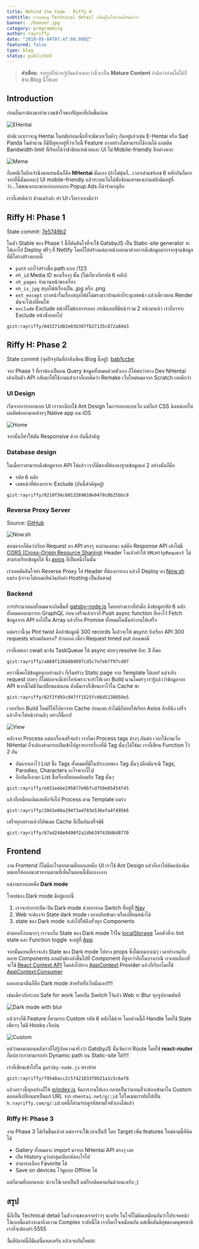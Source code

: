 ```yaml
---
title: Behind the Code - Riffy H
subtitle: เราพามาดู Technical detail ที่มีอยู่ในโปรเจคนี้กันดีกว่า
banner: ./banner.jpg
category: programming
author: rayriffy
date: "2019-05-04T07:47:00.000Z"
featured: false
type: blog
status: published
---
```


> **คำเตือน:** จากรูปก็น่าจะรู้กันแล้วเนอะว่านี่จะเป็น **Mature Content** ถ้าคิดว่าอ่านไม่ได้ก็ข้าม Blog นี้ไปเลย

## Introduction

ก่อนอื่นเราต้องมาทำความเข้าใจของปัญหาที่เกิดขึ้นก่อน

![EHentai](./eh.png)

ปกติเวลาเราจะดู Hentai ในสมัยก่อนเนี่ยก็จะมีพวกเว็บดังๆ กันอยู่แล้วเช่น E-Hentai หรือ Sad Panda ในตำนาน ก็มีปัญหาอยู่ที่ว่าเว็บนี้ Feature บางอย่างไม่สามารถใช้งานได้ แถมติด Bandwidth limit ที่เรียกได้ว่าช้าชิบหายด้วยและ UI ไม่  Mobile-friendly อีกต่างหาก

![Meme](./meme.jpg)

ก็เลยมีเว็บอีกเจ้านึงมาแทนนั่นก็คือ **NHentai** นั่นเอง (ถ้าไม่คุ้นก็...เวลาเค้าแชร์เลข 6 หลักกันก็มากจากที่นี่นั่นแหละ) UI mobile-friendly แล้วระบบเว็บไม่ซับซ้อนเท่าของเก่าแต่ยังติดอยู่ที่ว่า...โฆษณาเยอะมากกกกกกกกก Popup Ads ก็น่ารำคาญอีก

เราก็เลยคิดว่า ช่างแมร่งล่ะ ทำ UI เว็บเราเองดีกว่า

## Riffy H: Phase 1

State commit: [7e5749b2](https://github.com/rayriffy/rayriffy-h/tree/7e5749b24c48e2597ce2586f60241cdcafecfd6b)

ในตัว Stable ของ Phase 1  นี้ก็ตัดสินใจที่จะใช้ GatsbyJS เป็น Static-site generator จะได้เอาไป Deploy ฟรีๆ ที่ Netlify โดยก็ให้สร้างแต่ละหน้าออกมาด้วยการดึงข้อมูลมากจากฐานข้อมูลที่มีโครงสร้างแบบนี้

-   `path` เอาไว้สร้างชื่อ path แบบ /123
-   `nh_id` Media ID ของเรื่องๆ นั้น (ไม่เกี่ยวกับรหัส 6 หลัก)
-   `nh_pages` จำนวนหน้าของเรื่อง
-   `nh_is_jpg` สกุลไฟล์เรื่องเป็น .jpg หรือ .png
-   `ext_except` บางหน้าในเรื่องสกุลไฟล์ไม่ตรงชาวบ้านเค้าก็ระบุเลขหน้า แล้วเดี๋ยวตอน Render มันจะไปเปลี่ยนให้
-   `exclude` Exclude หน้าที่ไม่ต้องการออก กรณีแบบที่มีหน้ารวม 2 หน้ามาแล้ว เราก็อาจจะ Exclude หน้าซ้ำออกไป

`gist:rayriffy/043271d02e03b307fb27135c872a8d43`

## Riffy H: Phase 2

State commit (จุดปัจจุบันที่กำลังเขียน Blog นี้อยู่): [bab1ccbe](https://github.com/rayriffy/rayriffy-h/tree/bab1ccbed708c41b169a6811c71936b43fac32a2)

จาก Phase 1 ที่เราต้องเป็นคน Query ข้อมูลทั้งหมดด้วยตัวเอง ก็ได้พบว่าทาง Dev NHentai เค้าเปิดตัว API กลับมาให้ใช้งานแล้วเราก็เลยคิดว่า Remake เว็บใหม่หมดจาก Scratch เลยดีกว่า

### UI Design

เริ่มจากการออกแบบ UI เราจะเลือกใช้ Ant Design ในการออกแบบเว็บ แต่ก็แก้ CSS นิดหน่อยให่ผลลัพธ์ออกมาคล้ายๆ Native app บน iOS

![Home](./home.jpg)

จากนั้นก็ทำให้มัน Responsive ด้วย อันนี้สำคัญ

### Database design

ในเมื่อเราสามารถดึงข้อมูลจาก API ได้แล้ว เราก็มีของที่ต้องลงฐานข้อมูลแค่ 2 อย่างนั่นก็คือ

-   รหัส 6 หลัก
-   เลขหน้าที่ต้องการจะ Exclude (อันนี้สำคัญอยู่)

`gist:rayriffy/0210f56c6013269610e0478c0b25bbc8`


### Reverse Proxy Server

Source: [GitHub](https://github.com/rayriffy/nh-reverse-proxy)

![Now.sh](./now.png)

ตอนแรกก็คิดว่าเรียก Request หา API ตรงๆ จะผ่านเลยนะ แต่คือ Response API เค้าไม่มี [CORS (Cross-Origin Resource Sharing)](https://developer.mozilla.org/en-US/docs/Web/HTTP/CORS) Header ไงแล้วทำให้ `XMLHttpRequest` ไม่สามรถเรียกข้อมูลได้ ซึ่ง [axios](https://github.com/axios/axios) ก็เป็นหนึ่งในนั้น

เราเลยตัดสินใจทำ Reverse Proxy ใส่ Header ที่ต้องการเอง แล้วก็ Deploy ลง [Now.sh](https://now.sh) แมร่ง (เราจะไม่ยอมเสียเงินกับค่า Hosting เป็นอันขาด)

### Backend

การประมวลผลทั้งหมดจะเกิดขึ้นที่ [gatsby-node.js](https://github.com/rayriffy/rayriffy-h/blob/bab1ccbed708c41b169a6811c71936b43fac32a2/gatsby-node.js) โดยอย่างแรกที่ทำคือ ดึงข้อมูลรหัส 6 หลักทั้งหมดออกมาจาก GraphQL ก่อน เสร็จแล้วเราก็ Push async function ที่เอาไว้ Fetch ข้อมูลจาก API ลงไปใน Array แล้วก็รอ Promise ทั้งหมดในนั้นทำงานให้เสร็จ

แต่คราวนี้จุด Plot twist คือถ้าข้อมูลมี 300 records งี้แล้วจะให้ async ยิงเรียก API 300 requests พร้อมกันหรอ? บ้าบอออ เดี๋ยว Request timed out ก่อนพอดี

เราก็เลยเอา cwait มาจัด TaskQueue ให้ async ค่อยๆ resolve ทีละ 3 ก็พอ

`gist:rayriffy/a868f126b88d697cd5c7e7eb7f97cd07`

คราวนี้พอได้ข้อมูลทุกอย่างแล้ว ก็เริ่มสร้าง Static page จาก Template ได้เลย! แต่จะยิง request บ่อยๆ ก็ไม่ค่อยจะดีเท่าไหร่เพราะจะทำให้เวลา Build นานโคตรๆ เรารู้แล้วว่าข้อมูลจาก API พวกนี้ไม่มีวันเปลี่ยนแน่นอน ดังนั้นเราก็เขียนเอาไว้ใน Cache ซะ

`gist:rayriffy/02f2fd93c947ff1525fc66d5138059e5`

เวลาเรียก Build ใหม่ก็ให้ไปหาจาก Cache ก่อนเลย ถ้าไม่มีก็ค่อยให้เรียก Axios อีกทีนึง เสร็จแล้วก็จะได้หน้าอ่านดีๆ อย่างงี้นี่เอง!

![View](./view.png)

หลังจาก Process แต่ละเรื่องเสร็จแล้ว เราก็มา Process tags ต่างๆ กันต่อ เวลาใช้งานเว็บ NHentai ก็จะต้องสามารถเปิดเข้าไปดูรายการเรื่องที่มี Tag นั้นๆได้ใช่มะ เราก็เขียน Function ไว้ 2 อัน

-   อันแรกเอาไว้ List ชื่อ Tags ทั้งหมดที่มีในประเภทของ Tag นั้นๆ (คือมันจะมี Tags, Parodies, Characters อะไรพวกงี้ไง)
-   อีกอันก็เอามา List ชื่อเรื่องที่สอดคล้อมกับ Tag นั้นๆ

`gist:rayriffy/e031eebe295877e9bfcd750e85454f45`

แล้วก็เหมือนเดิมเลยคือจับไป Process ตาม Template แมร่ง

`gist:rayriffy/20d1e06a294f3adf83e536efa4f49566`

เสร็จทุกอย่างแล้วก็อัพเดต Cache ก็เป็นอันเสร็จพิธี

`gist:rayriffy/67ad248e0490f2a1db6397438d6d8770`

## Frontend

งาน Frontend ก็ไม่มีอะไรมากตามที่บอกเลยคือ UI เราใช้ Ant Design แล้วก็เอาไปดัดแปลงนิดหน่อยให้ออกมาสวยงามตามที่เห็นในตอนนี้นั่นเองงงงง

แต่งานยากเลยคือ **Dark mode**

โจทย์ของ Dark mode มีอยู่แบบนี้

1.   เราจะทำการเปิด-ปิด Dark mode ด้วยการกด Switch ที่อยู่ที่ [Nav](https://github.com/rayriffy/rayriffy-h/blob/bab1ccbed708c41b169a6811c71936b43fac32a2/src/components/nav.js)
2.   Web จะต้องจำ State dark mode เวลากลับเข้ามา หรือเปลี่ยนหน้าได้
3.   state ของ Dark mode จะส่งไปให้ถึงทั่วทุก Components

คำตอบก็ง่ายมากๆ เราจะเก็บ State ของ Dark mode ไว้ใน [localStorage](https://developer.mozilla.org/en-US/docs/Web/API/Window/localStorage) โดยตัวที่จะ Init state และ Function toggle จะอยู่ที่ [App](https://github.com/rayriffy/rayriffy-h/blob/bab1ccbed708c41b169a6811c71936b43fac32a2/src/components/app.js#L19-L40)

จากนั้นแทนที่เราจะส่ง State ของ Dark mode ไปทาง props ซึ่งไม่เหมาะแน่ๆ เวลาทำงานกับหลาย Components แถมยังต้องส่งขึ้นไปที่ Component ที่สูงกว่าอีกในบางกรณี เราเลยเลือกที่จะใช้ [React Context API](https://reactjs.org/docs/context.html) โดยส่งไปทาง [AppContext](https://github.com/rayriffy/rayriffy-h/blob/bab1ccbed708c41b169a6811c71936b43fac32a2/src/context/AppContext.js).Provider แล้วก็เรียกโดยใช้ [AppContext.Consumer](https://github.com/rayriffy/rayriffy-h/blob/bab1ccbed708c41b169a6811c71936b43fac32a2/src/components/poster.js#L47-L48)

ผลออกมานั่นก็คือ Dark mode สำหรับทั้งเว็บนั่นเอง!!!!

เช่นเดียวกับระบบ Safe for work โดยเปิด Switch ไว้แล้ว Web จะ Blur ทุกรูปภาพทันที

![Dark mode with blur](./dark.png)

แล้วเราก็มี Feature ที่สามารถ Custom รหัส 6 หลักได้ด้วย โดยส่วนนี้ก็ Handle โดยใช้ State เพียวๆ ไม่มี Hooks เจือปน

![Custom](./custom.png)

แต่ว่าพอมาตอนหลังเราก็ได้รู้กับความจริงว่า GatsbyJS นั้นจัดการ Route โดยใช้ **react-router** ก็แปลว่าเราสามารถทำ Dynamic path บน Static-site ได้!!!!

เราก็เขียนเข้าไปใน `gatsby-node.js` ตรงท้าย

`gist:rayriffy/f9548acc2c57421833f0b21a1c5c6af8`

แล้วคราวนี้ทุกอย่างก็ให้ [g/index.js](https://github.com/rayriffy/rayriffy-h/blob/bab1ccbed708c41b169a6811c71936b43fac32a2/src/pages/g/index.js) จัดการงานให้เอง กลายเป็นว่าแทนที่จะต้องเข้ามาใน Custom ตลอดก็เปลี่ยนมาเป็นแก้ URL จาก `nhentai.net/g/:id` ใส่โดเมนเราทับไปเป็น `h.rayriffy.com/g/:id` แค่นี้ก็สามารถดูรหัสตามใจตัวเองได้แล้ว

### Riffy H: Phase 3

งาน Phase 3 ได้เริ่มขึ้นแล้วส แต่อาจจะใช้เวลาเป็นปี โดย Target เพิ่ม features ใหม่ตามนี้ที่คิดได้

-   Gallery ทั้งหมดจะ import มาจาก NHentai API ตรงๆ เลย
-   เปิด History ดูว่าล่าสุดเปิดรหัสอะไรไป
-   สามารถเลือก Favorite ได้
-   Save on devices ไว้ดูแบบ Offline ได้

แต่ก็ตามที่บอกแหละ น่าจะใช้เวลาเป็นปี แต่ก็รอติดตามกันด้วยนะครับ ;)

## สรุป

นี่ก็เป็น Technical detail ในตัวงานของเราคร่าวๆ นะครับ ในใจก็ไม่คิดเหมือนกันว่าโปรเจคหน้าโง่แบบนี้แมร่งจะมาถึงความ Complex ระดับนี้ได้ เราก็ตกใจเหมือนกัน แต่เพื่อสันติสุขของมนุษยชาติเราก็จะต้องทำ 5555

งั้นสัปดาห์นี้ก็มีแค่นี้แหละครับ แล้วเจอกันใหม่ฮะ
